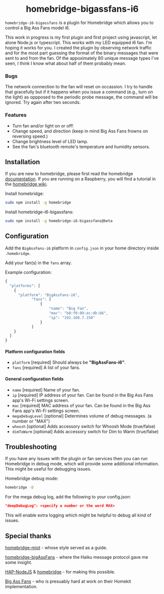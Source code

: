 <span align="center">

# homebridge-bigassfans-i6

<!-- [![verified-by-homebridge](https://badgen.net/badge/homebridge/verified/purple)](https://github.com/homebridge/homebridge/wiki/Verified-Plugins) -->
<!-- [![homebridge-miot](https://badgen.net/npm/v/homebridge-bigassfans-i6?icon=npm)](https://www.npmjs.com/package/homebridge-bigassfans-i6)
[![mit-license](https://badgen.net/npm/license/lodash)](https://github.com/oogje/homebridge-bigassfans-i6/blob/master/LICENSE)
<!-- [![follow-me-on-twitter](https://badgen.net/twitter/follow/merdok_dev?icon=twitter)](https://twitter.com/merdok_dev) -->
<!-- [![join-discord](https://badgen.net/badge/icon/discord?icon=discord&label=homebridge-xiaomi-fan)](https://discord.gg/AFYUZbk) -->

</span>

`homebridge-i6-bigassfans` is a plugin for Homebridge which allows you to control a Big Ass Fans model i6.

This work in progress is my first plugin and first project using javascript, let alone Node.js or typescript.  This works 
with my LED equipped i6 fan.  I'm hoping it works for you.  I created the plugin by observing network traffic and for the 
most part guessing the format of the binary messages that were sent to and from the fan.  Of the appoximately 80 unique 
message types I've seen, I think I know what about half of them probably mean.

### Bugs
The network connection to the fan will reset on occassion.  I try to handle that gracefully but if it happens when you
issue a command (e.g., turn on the light) as oppposed to the periodic probe message, the command will be ignored.  Try again after two seconds.


### Features
* Turn fan and/or light on or off!
* Change speed, and direction (keep in mind Big Ass Fans frowns on reversing speed.)
* Change brightness level of LED lamp.
* See the fan's bluetooth remote's temperature and humidity sensors.

## Installation

If you are new to homebridge, please first read the homebridge [documentation](https://github.com/homebridge/homebridge#readme).
If you are running on a Raspberry, you will find a tutorial in the [homebridge wiki](https://github.com/homebridge/homebridge/wiki/Install-Homebridge-on-Raspbian).

Install homebridge:
```sh
sudo npm install -g homebridge
```

Install homebridge-i6-bigassfans:
```sh
sudo npm install -g homebridge-i6-bigassfans@beta
```

## Configuration

Add the `BigAssFans-i6` platform in `config.json` in your home directory inside `.homebridge`.

Add your fan(s) in the `fans` array.

Example configuration:

```js
{
  "platforms": [
    {
      "platform": "BigAssFans-i6",
            "fans": [
                {
                    "name": "Big Fan",
                    "mac": "b8:f0:09:ac:db:b6",
                    "ip": "192.168.7.150"
                }
            ]
    }
  ]
}
```


#### Platform configuration fields
- `platform` [required]
Should always be **"BigAssFans-i6"**.
- `fans` [required]
A list of your fans.
#### General configuration fields
- `name` [required]
Name of your fan.
- `ip` [required]
IP address of your fan.  Can be found in the Big Ass Fans app's Wi-Fi settings screen.
- `mac` [required]
MAC address of your fan.  Can be found in the Big Ass Fans app's Wi-Fi settings screen.
- `megaDebugLevel` [optional]
Determines volume of debug messages. (a number or "MAX")
- `whoosh` [optional]
Adds accessory switch for Whoosh Mode (true/false)
- `dimToWarm` [optional]
Adds accessory switch for Dim to Warm (true/false)

## Troubleshooting
If you have any issues with the plugin or fan services then you can run Homebridge in debug mode, which will provide some additional information. This might be useful for debugging issues.

Homebridge debug mode:
```sh
homebridge -D
```

For the mega debug log, add the following to your config.json:
```json
"deepDebugLog": <specify a number or the word MAX>
```
This will enable extra logging which might be helpful to debug all kind of issues.

## Special thanks
[homebridge-miot](https://github.com/merdok/homebridge-miot) - whose style served as a guide.

[homebridge-bigAssFans](https://github.com/sean9keenan/homebridge-bigAssFans) - where the Haiku message protocol gave me some insight.

[HAP-NodeJS](https://github.com/KhaosT/HAP-NodeJS) & [homebridge](https://github.com/nfarina/homebridge) - for making this possible.

[Big Ass Fans](https://www.bigassfans.com) - who is presuably hard at work on their Homekit implementation.
